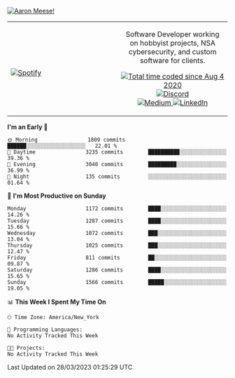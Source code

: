 [![Aaron Meese!](https://user-images.githubusercontent.com/17814535/88975338-a2aabf00-d27f-11ea-963f-8a19608716b4.png)](https://github.com/ajmeese7/readme-ascii "README ASCII")

<!-- Modified from project here: https://github.com/novatorem/novatorem -->
<table width="100%">
  <tr>
  <td width="50%">

&nbsp; <br> [![Spotify](https://ajmeese7.vercel.app/api/spotify)](https://open.spotify.com/user/ajmeese)

  </td>
  <td width="50%">
    <p align="center">
    Software Developer working on hobbyist projects, NSA cybersecurity, and custom software for clients.
    </p>
    <p align="center">
      <a href="https://wakatime.com/@f726891d-3b02-46cd-9b60-e8c59f9e2b14">
        <img src="https://wakatime.com/badge/user/f726891d-3b02-46cd-9b60-e8c59f9e2b14.svg" alt="Total time coded since Aug 4 2020" title="WakaTime" />
      </a>
      <a href="http://link.aaronmeese.com/discord">
        <img src="https://img.shields.io/badge/discord-ajmeese7%234835-369?style=flat-square&logo=discord&logoColor=white&color=purple" alt="Discord" title="Discord">
      </a>
      <br />
      <a href="https://link.aaronmeese.com/medium">
        <img src="https://img.shields.io/badge/medium-ajmeese7-1DB954?style=flat-square&logo=medium&logoColor=white" alt="Medium" title="Medium">
      </a>
      <a href="https://link.aaronmeese.com/linkedin">
        <img src="https://img.shields.io/badge/linkedIn-aaronmeese-1DB954?style=flat-square&logo=linkedin&logoColor=white&color=blue" alt="LinkedIn" title="LinkedIn">
      </a>
    </p>
  </td>

</table>

[//]: <> (The `&nbsp;` is to have Aphelion take up more space)

<!--START_SECTION:waka-->
**I'm an Early 🐤** 

```text
🌞 Morning                1809 commits        ██████░░░░░░░░░░░░░░░░░░░   22.01 % 
🌆 Daytime                3235 commits        ██████████░░░░░░░░░░░░░░░   39.36 % 
🌃 Evening                3040 commits        █████████░░░░░░░░░░░░░░░░   36.99 % 
🌙 Night                  135 commits         ░░░░░░░░░░░░░░░░░░░░░░░░░   01.64 % 
```
📅 **I'm Most Productive on Sunday** 

```text
Monday                   1172 commits        ████░░░░░░░░░░░░░░░░░░░░░   14.26 % 
Tuesday                  1287 commits        ████░░░░░░░░░░░░░░░░░░░░░   15.66 % 
Wednesday                1072 commits        ███░░░░░░░░░░░░░░░░░░░░░░   13.04 % 
Thursday                 1025 commits        ███░░░░░░░░░░░░░░░░░░░░░░   12.47 % 
Friday                   811 commits         ██░░░░░░░░░░░░░░░░░░░░░░░   09.87 % 
Saturday                 1286 commits        ████░░░░░░░░░░░░░░░░░░░░░   15.65 % 
Sunday                   1566 commits        █████░░░░░░░░░░░░░░░░░░░░   19.05 % 
```


📊 **This Week I Spent My Time On** 

```text
🕑︎ Time Zone: America/New_York

💬 Programming Languages: 
No Activity Tracked This Week

🐱‍💻 Projects: 
No Activity Tracked This Week
```


 Last Updated on 28/03/2023 01:25:29 UTC
<!--END_SECTION:waka-->
